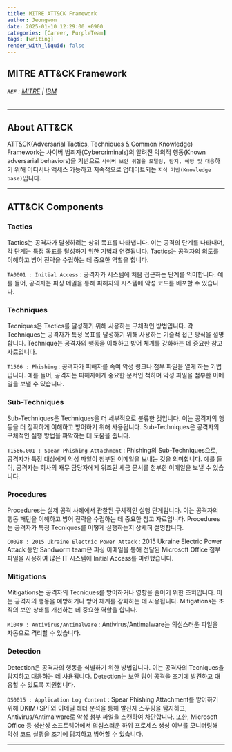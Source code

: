 ```yaml
---
title: MITRE ATT&CK Framework
author: Jeongwon
date: 2025-01-10 12:29:00 +0900
categories: [Career, PurpleTeam]
tags: [writing]
render_with_liquid: false
---
```

## MITRE ATT&CK Framework 

###### `REF` : [MITRE](https://attack.mitre.org/) | [IBM](https://www.ibm.com/think/topics/mitre-attack)

---
## About ATT&CK
 ATT&CK(Adversarial Tactics, Techniques & Common Knowledge) Framework는 사이버 범죄자(Cybercriminals)의 알려진 악의적 행동(Known adversarial behaviors)을 기반으로 `사이버 보안 위협을 모델링, 탐지, 예방 및 대응`하기 위해 어디서나 액세스 가능하고 지속적으로 업데이트되는 `지식 기반(Knowledge base)`입니다.

 
---
## ATT&CK Components


### Tactics
Tactics는 공격자가 달성하려는 상위 목표를 나타냅니다. 이는 공격의 단계를 나타내며, 각 단계는 특정 목표를 달성하기 위한 기법과 연결됩니다. Tactics는 공격자의 의도를 이해하고 방어 전략을 수립하는 데 중요한 역할을 합니다.

`TA0001 : Initial Access` : 공격자가 시스템에 처음 접근하는 단계를 의미합니다. 예를 들어, 공격자는 피싱 메일을 통해 피해자의 시스템에 악성 코드를 배포할 수 있습니다.


### Techniques
Tecniques은 Tactics를 달성하기 위해 사용하는 구체적인 방법입니다. 각 Techniques는 공격자가 특정 목표를 달성하기 위해 사용하는 기술적 접근 방식을 설명합니다. Technique는 공격자의 행동을 이해하고 방어 체계를 강화하는 데 중요한 참고 자료입니다.

`T1566 : Phishing` : 공격자가 피해자를 속여 악성 링크나 첨부 파일을 열게 하는 기법입니다. 예를 들어, 공격자는 피해자에게 중요한 문서인 척하며 악성 파일을 첨부한 이메일을 보낼 수 있습니다.


### Sub-Techniques
Sub-Techniques은 Techniques을 더 세부적으로 분류한 것입니다. 이는 공격자의 행동을 더 정확하게 이해하고 방어하기 위해 사용됩니다. Sub-Techniques은 공격자의 구체적인 실행 방법을 파악하는 데 도움을 줍니다.

`T1566.001 : Spear Phishing Attachment` : Phishing의 Sub-Techniques으로, 공격자가 특정 대상에게 악성 파일이 첨부된 이메일을 보내는 것을 의미합니다. 예를 들어, 공격자는 회사의 재무 담당자에게 위조된 세금 문서를 첨부한 이메일을 보낼 수 있습니다.


### Procedures
Procedures는 실제 공격 사례에서 관찰된 구체적인 실행 단계입니다. 이는 공격자의 행동 패턴을 이해하고 방어 전략을 수립하는 데 중요한 참고 자료입니다. Procedures는 공격자가 특정 Tecniques를 어떻게 실행하는지 상세히 설명합니다.

`C0028 : 2015 Ukraine Electric Power Attack` : 2015 Ukraine Electric Power Attack 동안 Sandworm team은 피싱 이메일을 통해 전달된 Microsoft Office 첨부 파일을 사용하여 많은 IT 시스템에 Initial Access를 마련했습니다. 


### Mitigations
Mitigations는 공격자의 Tecniques를 방어하거나 영향을 줄이기 위한 조치입니다. 이는 공격자의 행동을 예방하거나 방어 체계를 강화하는 데 사용됩니다. Mitigations는 조직의 보안 상태를 개선하는 데 중요한 역할을 합니다.

`M1049 : Antivirus/Antimalware` : Antivirus/Antimalware는 의심스러운 파일을 자동으로 격리할 수 있습니다.


### Detection
Detection은 공격자의 행동을 식별하기 위한 방법입니다. 이는 공격자의 Tecniques을 탐지하고 대응하는 데 사용됩니다. Detection는 보안 팀이 공격을 조기에 발견하고 대응할 수 있도록 지원합니다.

`DS0015 : Application Log Content` : Spear Phishing Attachment를 방어하기 위해 DKIM+SPF와 이메일 헤더 분석을 통해 발신자 스푸핑을 탐지하고, Antivirus/Antimalware로 악성 첨부 파일을 스캔하여 차단합니다. 또한, Microsoft Office 등 생산성 소프트웨어에서 의심스러운 하위 프로세스 생성 여부를 모니터링해 악성 코드 실행을 조기에 탐지하고 방어할 수 있습니다.

---

 

 



 

 

 




